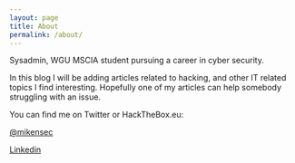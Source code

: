 ```yaml
---
layout: page
title: About
permalink: /about/
---
```

Sysadmin, WGU MSCIA student pursuing a career in cyber security.  

In this blog I will be adding articles related to hacking, and other IT related topics I find interesting. Hopefully one of my articles can help somebody struggling with an issue.

You can find me on Twitter or HackTheBox.eu:

[@mikensec](https://twitter.com/mikensec)

[Linkedin](https://www.linkedin.com/in/nietomichael/)
